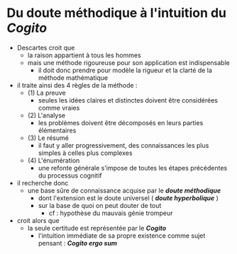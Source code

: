 # Du doute méthodique à l'intuition du ***Cogito***

- Descartes croit que
  - la raison appartient à tous les hommes
  - mais une méthode rigoureuse pour son application est indispensable
    - il doit donc prendre pour modèle la rigueur et la clarté de la méthode mathématique
- il traite ainsi des 4 règles de la méthode :
  - (1) La preuve
    - seules les idées claires et distinctes doivent être considérées comme vraies
  - (2) L'analyse
    - les problèmes doivent être décomposés en leurs parties élémentaires
  - (3) Le résumé
    - il faut y aller progressivement, des connaissances les plus simples à celles plus complexes
  - (4) L'énumération
    - une refonte générale s'impose de toutes les étapes précédentes du processus cognitif
- il recherche donc
  - une base sûre de connaissance acquise par le ***doute méthodique***
    - dont l'extension est le doute universel ( ***doute hyperbolique*** )
    - sur la base de quoi on peut douter de tout
      - cf : hypothèse du mauvais génie trompeur
- croit alors que
  - la seule certitude est représentée par le ***Cogito***
    - l'intuition immédiate de sa propre existence comme sujet pensant : ***Cogito ergo sum***
